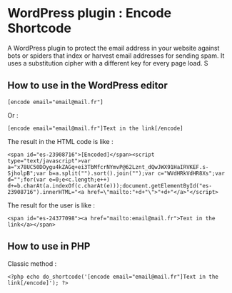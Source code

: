 # WordPress plugin : Encode Shortcode

A WordPress plugin to protect the email address in your website against bots or spiders that index or harvest email addresses for sending spam. It uses a substitution cipher with a different key for every page load.
S

## How to use in the WordPress editor

    [encode email="email@mail.fr"]

Or :

    [encode email="email@mail.fr"]Text in the link[/encode]

The result in the HTML code is like :

    <span id="es-23908716">[Encoded]</span><script type="text/javascript">var a="x78UC50DOygu4kZAGq+ei3TbMfcrNYmvP@62Lznt_dQwJWX91HaIRVKEF.s-SjholpB";var b=a.split("").sort().join("");var c="WVdHRkVdHR8Xs";var d="";for(var e=0;e<c.length;e++)	d+=b.charAt(a.indexOf(c.charAt(e)));document.getElementById("es-23908716").innerHTML="<a href=\"mailto:"+d+"\">"+d+"</a>"</script>

The result for the user is like :

    <span id="es-24377098"><a href="mailto:email@mail.fr">Text in the link</a></span>

## How to use in PHP

Classic method :

    <?php echo do_shortcode('[encode email="email@mail.fr"]Text in the link[/encode]'); ?>
